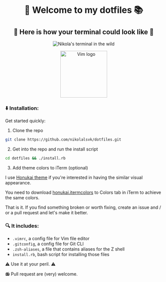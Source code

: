 <p align="center">
  <h1 align="center">👋 Welcome to my dotfiles 📚</h1>

  <h2 align="center">👀 Here is how your terminal could look like 🐅</h2>
  <p align="center">
   <img alt="Nikola's terminal in the wild" src="https://raw.githubusercontent.com/nikolalsvk/dotfiles/master/dotfiles-in-the-wild.png" />
  </p>

  <p align="center">
    <img alt="Vim logo" src="https://vim.sexy/img/Vimlogo.svg" style="height: 150px; width: auto;" />
  </p>
</p>

### :arrow_down: Installation:

Get started quickly:

1. Clone the repo

  ```bash
  git clone https://github.com/nikolalsvk/dotfiles.git
  ```

2. Get into the repo and run the install script

  ```bash
  cd dotfiles && ./install.rb
  ```

3. Add theme colors to iTerm (optional)

  I use [Honukai theme](https://github.com/oskarkrawczyk/honukai-iterm-zsh) if
  you're interested in having the similar visual appearance.

  You need to download [honukai.itermcolors](https://raw.githubusercontent.com/oskarkrawczyk/honukai-iterm/master/honukai.itermcolors)
  to Colors tab in iTerm to achieve the same colors.

That is it. If you find something broken or worth fixing, create an issue and /
or a pull request and let's make it better.

### :mag: It includes:

 - `.vimrc`, a config file for Vim file editor
 - `.gitconfig`, a config file for Git CLI
 - `.zsh-aliases`, a file that contains aliases for the Z shell
 - `install.rb`, bash script for installing those files

:warning: Use it at your peril. :warning:

:radio: Pull request are (very) welcome.
